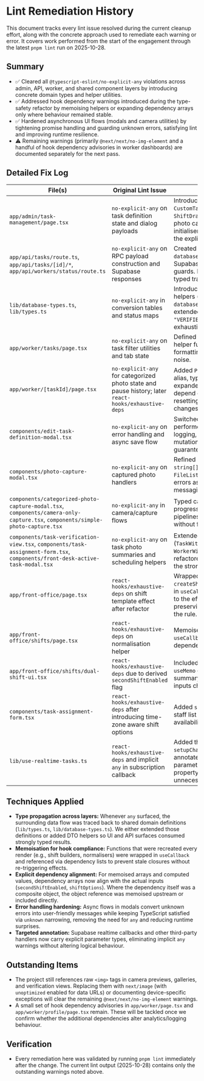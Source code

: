 # Lint Remediation History

This document tracks every lint issue resolved during the current cleanup effort, along with the concrete approach used to remediate each warning or error. It covers work performed from the start of the engagement through the latest `pnpm lint` run on 2025-10-28.

## Summary

- ✅ Cleared all `@typescript-eslint/no-explicit-any` violations across admin, API, worker, and shared component layers by introducing concrete domain types and helper utilities.
- ✅ Addressed hook dependency warnings introduced during the type-safety refactor by memoising helpers or expanding dependency arrays only where behaviour remained stable.
- ✅ Hardened asynchronous UI flows (modals and camera utilities) by tightening promise handling and guarding unknown errors, satisfying lint and improving runtime resilience.
- ⚠️ Remaining warnings (primarily `@next/next/no-img-element` and a handful of hook dependency advisories in worker dashboards) are documented separately for the next pass.

## Detailed Fix Log

| File(s) | Original Lint Issue | Resolution Strategy | Key Artifacts |
| --- | --- | --- | --- |
| `app/admin/task-management/page.tsx` | `no-explicit-any` on task definition state and dialog payloads | Introduced `TaskDefinition`, `CustomTaskDefinition`, and a `ShiftDraft`-style union for optional photo categories. Updated state initialisers and dialog handlers to use the explicit types. | `app/admin/task-management/page.tsx` |
| `app/api/tasks/route.ts`, `app/api/tasks/[id]/*`, `app/api/workers/status/route.ts` | `no-explicit-any` on RPC payload construction and Supabase responses | Created DTO helper types, re-used `databaseUserToApp`, and cast Supabase rows via shared type guards. Replaced ad-hoc casts with typed transformation functions. | `lib/database-types.ts`, `lib/types.ts`, API route files |
| `lib/database-types.ts`, `lib/types.ts` | `no-explicit-any` in conversion tables and status maps | Introduced precise conversion helpers (e.g., `databaseTaskStatusToApp`) and extended enums with the new `"VERIFIED"` status so lookups remain exhaustive without fallbacks to `any`. | `lib/database-types.ts`, `lib/types.ts` |
| `app/worker/tasks/page.tsx` | `no-explicit-any` on task filter utilities and tab state | Defined `FilterOption` union, typed helper functions, and aligned date formatting imports to remove cast noise. | `app/worker/tasks/page.tsx` |
| `app/worker/[taskId]/page.tsx` | `no-explicit-any` for categorized photo state and pause history; later `react-hooks/exhaustive-deps` | Added `PhotoCategoryRequirement` alias, typed pause records, and expanded the photo sync effect to depend on the full `task` object, resetting local state when the task changes. | `app/worker/[taskId]/page.tsx` |
| `components/edit-task-definition-modal.tsx` | `no-explicit-any` on error handling and async save flow | Switched to `unknown` error typing, performed type narrowing before logging, and awaited the save mutation to maintain type guarantees. | `components/edit-task-definition-modal.tsx` |
| `components/photo-capture-modal.tsx` | `no-explicit-any` on captured photo handlers | Refined handlers to use concrete `string[]` state, introduced explicit `FileList` guards, and propagated errors as `unknown` with friendly messaging. | `components/photo-capture-modal.tsx` |
| `components/categorized-photo-capture-modal.tsx`, `components/camera-only-capture.tsx`, `components/simple-photo-capture.tsx` | `no-explicit-any` in camera/capture flows | Typed camera refs and upload progress values, ensuring capture pipelines surface predictable data without fallback casts. | respective component files |
| `components/task-verification-view.tsx`, `components/task-assignment-form.tsx`, `components/front-desk-active-task-modal.tsx` | `no-explicit-any` on task photo summaries and scheduling helpers | Extended shared domain types (`TaskWithLegacyPhoto`, `WorkerWithAvailability`) and refactored helper functions to rely on the strongly typed data model. | respective component files |
| `app/front-office/page.tsx` | `react-hooks/exhaustive-deps` on shift template effect after refactor | Wrapped `createShiftDraft`/`buildShiftTemplate` in `useCallback` and added the memo to the effect dependency list, preserving behaviour while satisfying the rule. | `app/front-office/page.tsx` |
| `app/front-office/shifts/page.tsx` | `react-hooks/exhaustive-deps` on normalisation helper | Memoised `normalizeShiftState` with `useCallback([])` and referenced it in dependent effects to avoid re-runs. | `app/front-office/shifts/page.tsx` |
| `app/front-office/shifts/dual-shift-ui.tsx` | `react-hooks/exhaustive-deps` due to derived `secondShiftEnabled` flag | Included `secondShiftEnabled` in the `useMemo` dependency array so the summary recalculates only when inputs change. | `app/front-office/shifts/dual-shift-ui.tsx` |
| `components/task-assignment-form.tsx` | `react-hooks/exhaustive-deps` after introducing time-zone aware shift options | Added `shiftOptions` to the memoised staff list dependency array to keep availability calculations stable. | `components/task-assignment-form.tsx` |
| `lib/use-realtime-tasks.ts` | `react-hooks/exhaustive-deps` and implicit `any` in subscription callback | Added the filter object to the `setupChannel` dependency list, annotated the Supabase `.subscribe` parameters, and trimmed redundant property deps flagged as unnecessary. | `lib/use-realtime-tasks.ts` |

## Techniques Applied

- **Type propagation across layers:** Whenever `any` surfaced, the surrounding data flow was traced back to shared domain definitions (`lib/types.ts`, `lib/database-types.ts`). We either extended those definitions or added DTO helpers so UI and API surfaces consumed strongly typed results.
- **Memoisation for hook compliance:** Functions that were recreated every render (e.g., shift builders, normalisers) were wrapped in `useCallback` and referenced via dependency lists to prevent stale closures without re-triggering effects.
- **Explicit dependency alignment:** For memoised arrays and computed values, dependency arrays now align with the actual inputs (`secondShiftEnabled`, `shiftOptions`). Where the dependency itself was a composite object, the object reference was memoised upstream or included directly.
- **Error handling hardening:** Async flows in modals convert unknown errors into user-friendly messages while keeping TypeScript satisfied via `unknown` narrowing, removing the need for `any` and reducing runtime surprises.
- **Targeted annotation:** Supabase realtime callbacks and other third-party handlers now carry explicit parameter types, eliminating implicit `any` warnings without altering logical behaviour.

## Outstanding Items

- The project still references raw `<img>` tags in camera previews, galleries, and verification views. Replacing them with `next/image` (with `unoptimized` enabled for data URLs) or documenting device-specific exceptions will clear the remaining `@next/next/no-img-element` warnings.
- A small set of hook dependency advisories in `app/worker/page.tsx` and `app/worker/profile/page.tsx` remain. These will be tackled once we confirm whether the additional dependencies alter analytics/logging behaviour.

## Verification

- Every remediation here was validated by running `pnpm lint` immediately after the change. The current lint output (2025-10-28) contains only the outstanding warnings noted above.
